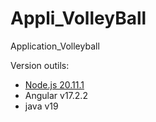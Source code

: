 # Appli_VolleyBall
Application_Volleyball

Version outils:
- [Node.js 20.11.1](https://nodejs.org/dist/v20.11.1/node-v20.11.1-x64.msi)
- Angular v17.2.2
- java v19 
